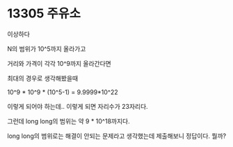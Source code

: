 # 13305 주유소

이상하다

N의 범위가 10^5까지 올라가고

거리와 가격이 각각 10^9까지 올라간다면

최대의 경우로 생각해봤을때

10^9 * 10^9 * (10^5-1) = 9.9999*10^22

이렇게 되어야 하는데.. 이렇게 되면 자리수가 23자리다. 

그런데 long long의 범위는 약 9 * 10^18까지다. 

long long의 범위로는 해결이 안되는 문제라고 생각했는데 제출해보니 정답이다. 뭘까?